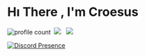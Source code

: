 # Hı There , I'm Croesus
![profile count](https://komarev.com/ghpvc/?username=croesussjs&color=8b72ff)&nbsp;
<a href="https://instagram.com/haktan2m"><img src="https://img.shields.io/badge/@haktan2m-ff0000?style=flat&logo=Instagram&logoColor=white"/></a> &nbsp;
<a href="https://discord.gg/everest"><img src="https://img.shields.io/badge/Everest-000000?style=flat&logo=Discord&logoColor=white"/></a> &nbsp;

[![Discord Presence](https://lanyard-profile-readme.vercel.app/api/948975442159886398?theme=darkt&bg=000000&animated=true&hideDiscrim=true&borderRadius=30px&idleMessage=Probably%20doing%20something%20else)](https://discord.com/users/948975442159886398)
